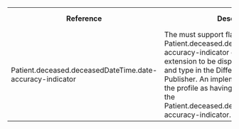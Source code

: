 <table class="list" width="100%" cellspacing="4">
<tbody>
  <tr>
    <th>Reference</th>
    <th>Description</th>
    <th>Issue No.</th>
  </tr>
  <tr>
        <td>Patient.deceased.deceasedDateTime.date-accuracy-indicator</td>
        <td>The must support flag on the Patient.deceased.deceasedDateTime.date-accuracy-indicator extension causes the extension to be displayed without the name and type in the Differential produced by IG Publisher. An implementer shall interpret the profile as having must support set on the Patient.deceased.deceasedDateTime.date-accuracy-indicator.</td>
        <td><a href="https://jira.digitalhealth.gov.au/browse/CIFMM-2530">CIFMM-2530</a></td>
  </tr>
 </tbody>
</table> 


